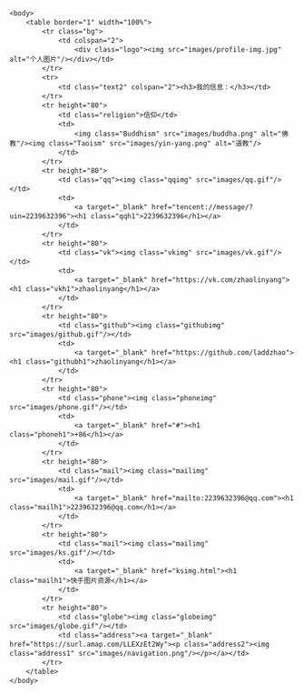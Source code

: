 <!--
//                       _oo0oo_
//                      o8888888o
//                      88" . "88
//                      (| -_- |)
//                      0\  =  /0
//                    ___/`---'\___
//                  .' \\|     |// '.
//                 / \\|||  :  |||// \
//                / _||||| -:- |||||- \
//               |   | \\\  - /// |   |
//               | \_|  ''\---/''  |_/ |
//               \  .-\__  '-'  ___/-. /
//             ___'. .'  /--.--\  `. .'___
//          ."" '<  `.___\_<|>_/___.' >' "".
//         | | :  `- \`.;`\ _ /`;.`/ - ` : | |
//         \  \ `_.   \_ __\ /__ _/   .-` /  /
//     =====`-.____`.___ \_____/___.-`___.-'=====
//                       `=---='
//
//
//     ~~~~~~~~~~~~~~~~~~~~~~~~~~~~~~~~~~~~~~~~~~~
//
//           佛祖保佑       永不宕机     永无BUG 
-->
<!DOCTYPE html>
<html>
	<head>
		<meta charset="utf-8">
		<meta name="viewport" content="width=device-width, initial-scale=1">
		<title>赵林阳</title>
		<link rel="stylesheet" href="css/css.css"/>
		<style>
			@font-face
			{
				font-family: 平方塞北体;
				src: url('平方塞北体.ttf'); 
			}
		</style>
	</head>


	<body>
		<table border="1" width="100%">
			<tr class="bg">
				<td colspan="2">
					<div class="logo"><img src="images/profile-img.jpg" alt="个人图片"/></div></td>
			</tr>
			<tr>
				<td class="text2" colspan="2"><h3>我的信息：</h3></td>
			</tr>
			<tr height="80">
				<td class="religion">信仰</td>
				<td>
					<img class="Buddhism" src="images/buddha.png" alt="佛教"/><img class="Taoism" src="images/yin-yang.png" alt="道教"/>
				</td>
			</tr>
			<tr height="80">
				<td class="qq"><img class="qqimg" src="images/qq.gif"/></td>
				<td>
					<a target="_blank" href="tencent://message/?uin=2239632396"><h1 class="qqh1">2239632396</h1></a>
				</td>
			</tr>
			<tr height="80">
				<td class="vk"><img class="vkimg" src="images/vk.gif"/></td>
				<td>
					<a target="_blank" href="https://vk.com/zhaolinyang"><h1 class="vkh1">zhaolinyang</h1></a>
				</td>
			</tr>
			<tr height="80">
				<td class="github"><img class="githubimg" src="images/github.gif"/></td>
				<td>
					<a target="_blank" href="https://github.com/laddzhao"><h1 class="githubh1">zhaolinyang</h1></a>
				</td>
			</tr>
			<tr height="80">
				<td class="phone"><img class="phoneimg" src="images/phone.gif"/></td>
				<td>
					<a target="_blank" href="#"><h1 class="phoneh1">+86</h1></a>
				</td>
			</tr>
			<tr height="80">
				<td class="mail"><img class="mailimg" src="images/mail.gif"/></td>
				<td>
					<a target="_blank" href="mailto:2239632396@qq.com"><h1 class="mailh1">2239632396@qq.com</h1></a>
				</td>
			</tr>
			<tr height="80">
				<td class="mail"><img class="mailimg" src="images/ks.gif"/></td>
				<td>
					<a target="_blank" href="ksimg.html"><h1 class="mailh1">快手图片资源</h1></a>
				</td>
			</tr>
			<tr height="80">
				<td class="globe"><img class="globeimg" src="images/globe.gif"/></td>
				<td class="address"><a target="_blank" href="https://surl.amap.com/LLEXzEt2Wy"><p class="address2"><img class="address1" src="images/navigation.png"/></p></a></td>
			</tr>
		</table>
	</body>
</html>
